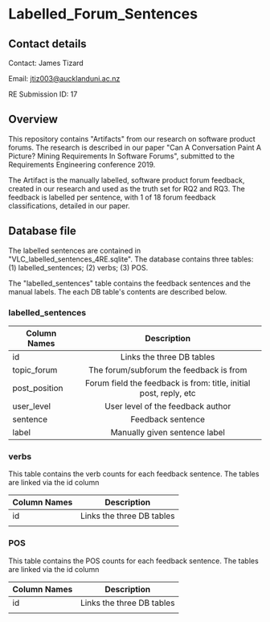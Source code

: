 # Labelled_Forum_Sentences
## Contact details
Contact: James Tizard

Email: jtiz003@aucklanduni.ac.nz

RE Submission ID: 17

## Overview
This repository contains "Artifacts" from our research on software product forums. The research is described in our paper "Can A Conversation Paint A Picture? Mining Requirements In Software Forums", submitted to the Requirements Engineering conference 2019.

The Artifact is the manually labelled, software product forum feedback, created in our research and used as the truth set for RQ2 and RQ3. The feedback is labelled per sentence, with 1 of 18 forum feedback classifications, detailed in our paper. 

## Database file

The labelled sentences are contained in "VLC_labelled_sentences_4RE.sqlite". The database contains three tables: (1) labelled_sentences; (2) verbs; (3) POS.

The "labelled_sentences" table contains the feedback sentences and the manual labels.
The each DB table's contents are described below.

### labelled_sentences

| Column Names  | Description           | 
| ------------- |:-------------:| 
| id     | Links the three DB tables | 
| topic_forum   | The forum/subforum the feedback is from     | 
| post_position | Forum field the feedback is from: title, initial post, reply, etc      | 
| user_level     | User level of the feedback author | 
| sentence   | Feedback sentence      | 
|label | Manually given sentence label      | 

### verbs
This table contains the verb counts for each feedback sentence. The tables are linked via the id column

| Column Names  | Description           |
| ------------- |:-------------:| 
| id     | Links the three DB tables | 
| |     | 

### POS

This table contains the POS counts for each feedback sentence. The tables are linked via the id column

| Column Names  | Description           | 
| ------------- |:-------------:| 
| id     | Links the three DB tables | 
| |     | 
